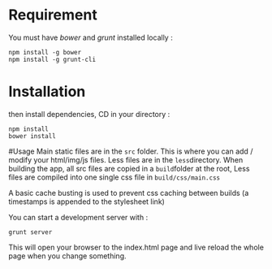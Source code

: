# Requirement
You must have *bower* and *grunt* installed locally :
```
npm install -g bower
npm install -g grunt-cli
```
# Installation
then install dependencies, CD in your directory :
```
npm install
bower install
```

#Usage
Main static files are in the ```src``` folder. This is where you can add / modify your html/img/js files.
Less files are in the ```less```directory.
When building the app, all src files are copied in a ```build```folder at the root, Less files are compiled into one single css file in ```build/css/main.css```

A basic cache busting is used to prevent css caching between builds (a timestamps is appended to the stylesheet link)

You can start a development server with :
```
grunt server
```

This will open your browser to the index.html page and live reload the whole page when you change something.
